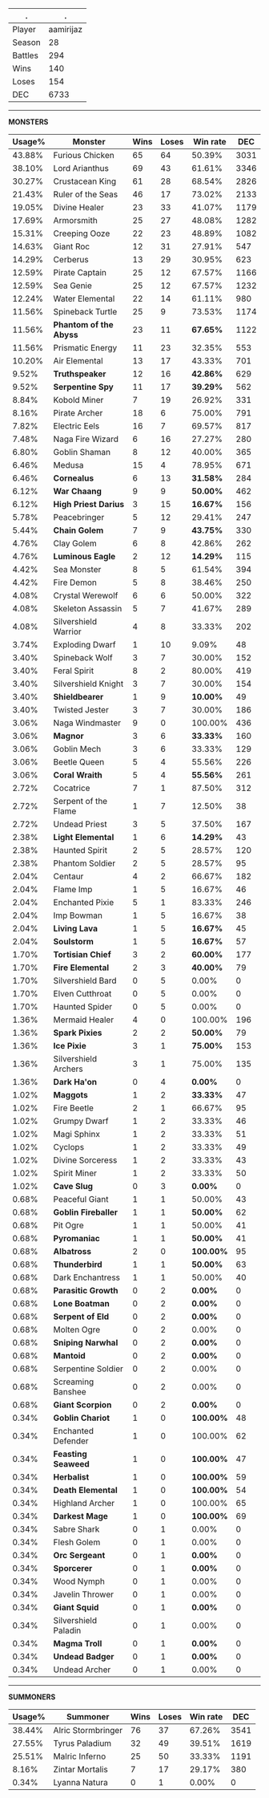 .|.
|-|-
Player|aamirijaz
Season|28
Battles|294
Wins|140
Loses|154
DEC|6733

---
**MONSTERS**

Usage%|Monster|Wins|Loses|Win rate|DEC|
-|-|-|-|-|-|
43.88%|Furious Chicken|65|64|50.39%|3031|
38.10%|Lord Arianthus|69|43|61.61%|3346|
30.27%|Crustacean King|61|28|68.54%|2826|
21.43%|Ruler of the Seas|46|17|73.02%|2133|
19.05%|Divine Healer|23|33|41.07%|1179|
17.69%|Armorsmith|25|27|48.08%|1282|
15.31%|Creeping Ooze|22|23|48.89%|1082|
14.63%|Giant Roc|12|31|27.91%|547|
14.29%|Cerberus|13|29|30.95%|623|
12.59%|Pirate Captain|25|12|67.57%|1166|
12.59%|Sea Genie|25|12|67.57%|1232|
12.24%|Water Elemental|22|14|61.11%|980|
11.56%|Spineback Turtle|25|9|73.53%|1174|
11.56%|**Phantom of the Abyss**|23|11|**67.65%**|1122|
11.56%|Prismatic Energy|11|23|32.35%|553|
10.20%|Air Elemental|13|17|43.33%|701|
9.52%|**Truthspeaker**|12|16|**42.86%**|629|
9.52%|**Serpentine Spy**|11|17|**39.29%**|562|
8.84%|Kobold Miner|7|19|26.92%|331|
8.16%|Pirate Archer|18|6|75.00%|791|
7.82%|Electric Eels|16|7|69.57%|817|
7.48%|Naga Fire Wizard|6|16|27.27%|280|
6.80%|Goblin Shaman|8|12|40.00%|365|
6.46%|Medusa|15|4|78.95%|671|
6.46%|**Cornealus**|6|13|**31.58%**|284|
6.12%|**War Chaang**|9|9|**50.00%**|462|
6.12%|**High Priest Darius**|3|15|**16.67%**|156|
5.78%|Peacebringer|5|12|29.41%|247|
5.44%|**Chain Golem**|7|9|**43.75%**|330|
4.76%|Clay Golem|6|8|42.86%|262|
4.76%|**Luminous Eagle**|2|12|**14.29%**|115|
4.42%|Sea Monster|8|5|61.54%|394|
4.42%|Fire Demon|5|8|38.46%|250|
4.08%|Crystal Werewolf|6|6|50.00%|322|
4.08%|Skeleton Assassin|5|7|41.67%|289|
4.08%|Silvershield Warrior|4|8|33.33%|202|
3.74%|Exploding Dwarf|1|10|9.09%|48|
3.40%|Spineback Wolf|3|7|30.00%|152|
3.40%|Feral Spirit|8|2|80.00%|419|
3.40%|Silvershield Knight|3|7|30.00%|154|
3.40%|**Shieldbearer**|1|9|**10.00%**|49|
3.40%|Twisted Jester|3|7|30.00%|186|
3.06%|Naga Windmaster|9|0|100.00%|436|
3.06%|**Magnor**|3|6|**33.33%**|160|
3.06%|Goblin Mech|3|6|33.33%|129|
3.06%|Beetle Queen|5|4|55.56%|226|
3.06%|**Coral Wraith**|5|4|**55.56%**|261|
2.72%|Cocatrice|7|1|87.50%|312|
2.72%|Serpent of the Flame|1|7|12.50%|38|
2.72%|Undead Priest|3|5|37.50%|167|
2.38%|**Light Elemental**|1|6|**14.29%**|43|
2.38%|Haunted Spirit|2|5|28.57%|120|
2.38%|Phantom Soldier|2|5|28.57%|95|
2.04%|Centaur|4|2|66.67%|182|
2.04%|Flame Imp|1|5|16.67%|46|
2.04%|Enchanted Pixie|5|1|83.33%|246|
2.04%|Imp Bowman|1|5|16.67%|38|
2.04%|**Living Lava**|1|5|**16.67%**|45|
2.04%|**Soulstorm**|1|5|**16.67%**|57|
1.70%|**Tortisian Chief**|3|2|**60.00%**|177|
1.70%|**Fire Elemental**|2|3|**40.00%**|79|
1.70%|Silvershield Bard|0|5|0.00%|0|
1.70%|Elven Cutthroat|0|5|0.00%|0|
1.70%|Haunted Spider|0|5|0.00%|0|
1.36%|Mermaid Healer|4|0|100.00%|196|
1.36%|**Spark Pixies**|2|2|**50.00%**|79|
1.36%|**Ice Pixie**|3|1|**75.00%**|153|
1.36%|Silvershield Archers|3|1|75.00%|135|
1.36%|**Dark Ha'on**|0|4|**0.00%**|0|
1.02%|**Maggots**|1|2|**33.33%**|47|
1.02%|Fire Beetle|2|1|66.67%|95|
1.02%|Grumpy Dwarf|1|2|33.33%|46|
1.02%|Magi Sphinx|1|2|33.33%|51|
1.02%|Cyclops|1|2|33.33%|49|
1.02%|Divine Sorceress|1|2|33.33%|43|
1.02%|Spirit Miner|1|2|33.33%|50|
1.02%|**Cave Slug**|0|3|**0.00%**|0|
0.68%|Peaceful Giant|1|1|50.00%|43|
0.68%|**Goblin Fireballer**|1|1|**50.00%**|62|
0.68%|Pit Ogre|1|1|50.00%|41|
0.68%|**Pyromaniac**|1|1|**50.00%**|41|
0.68%|**Albatross**|2|0|**100.00%**|95|
0.68%|**Thunderbird**|1|1|**50.00%**|63|
0.68%|Dark Enchantress|1|1|50.00%|40|
0.68%|**Parasitic Growth**|0|2|**0.00%**|0|
0.68%|**Lone Boatman**|0|2|**0.00%**|0|
0.68%|**Serpent of Eld**|0|2|**0.00%**|0|
0.68%|Molten Ogre|0|2|0.00%|0|
0.68%|**Sniping Narwhal**|0|2|**0.00%**|0|
0.68%|**Mantoid**|0|2|**0.00%**|0|
0.68%|Serpentine Soldier|0|2|0.00%|0|
0.68%|Screaming Banshee|0|2|0.00%|0|
0.68%|**Giant Scorpion**|0|2|**0.00%**|0|
0.34%|**Goblin Chariot**|1|0|**100.00%**|48|
0.34%|Enchanted Defender|1|0|100.00%|62|
0.34%|**Feasting Seaweed**|1|0|**100.00%**|47|
0.34%|**Herbalist**|1|0|**100.00%**|59|
0.34%|**Death Elemental**|1|0|**100.00%**|54|
0.34%|Highland Archer|1|0|100.00%|65|
0.34%|**Darkest Mage**|1|0|**100.00%**|69|
0.34%|Sabre Shark|0|1|0.00%|0|
0.34%|Flesh Golem|0|1|0.00%|0|
0.34%|**Orc Sergeant**|0|1|**0.00%**|0|
0.34%|**Sporcerer**|0|1|**0.00%**|0|
0.34%|Wood Nymph|0|1|0.00%|0|
0.34%|Javelin Thrower|0|1|0.00%|0|
0.34%|**Giant Squid**|0|1|**0.00%**|0|
0.34%|Silvershield Paladin|0|1|0.00%|0|
0.34%|**Magma Troll**|0|1|**0.00%**|0|
0.34%|**Undead Badger**|0|1|**0.00%**|0|
0.34%|Undead Archer|0|1|0.00%|0|

---
**SUMMONERS**

Usage%|Summoner|Wins|Loses|Win rate|DEC|
-|-|-|-|-|-|
38.44%|Alric Stormbringer|76|37|67.26%|3541|
27.55%|Tyrus Paladium|32|49|39.51%|1619|
25.51%|Malric Inferno|25|50|33.33%|1191|
8.16%|Zintar Mortalis|7|17|29.17%|380|
0.34%|Lyanna Natura|0|1|0.00%|0|
